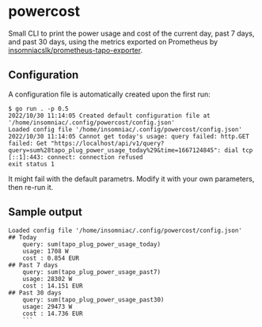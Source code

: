 # powercost

Small CLI to print the power usage and cost of the current day, past 7 days, and
past 30 days, using the metrics exported on Prometheus by
[insomniacslk/prometheus-tapo-exporter](https://github.com/insomniacslk/prometheus-tapo-exporter).

## Configuration

A configuration file is automatically created upon the first run:

```
$ go run . -p 0.5
2022/10/30 11:14:05 Created default configuration file at '/home/insomniac/.config/powercost/config.json'
Loaded config file '/home/insomniac/.config/powercost/config.json'
2022/10/30 11:14:05 Cannot get today's usage: query failed: http.GET failed: Get "https://localhost/api/v1/query?query=sum%28tapo_plug_power_usage_today%29&time=1667124845": dial tcp [::1]:443: connect: connection refused
exit status 1
```

It might fail with the default parametrs. Modify it with your own parameters, then re-run it.

## Sample output

```
Loaded config file '/home/insomniac/.config/powercost/config.json'
## Today
    query: sum(tapo_plug_power_usage_today)
    usage: 1708 W
    cost : 0.854 EUR
## Past 7 days
    query: sum(tapo_plug_power_usage_past7)
    usage: 28302 W
    cost : 14.151 EUR
## Past 30 days
    query: sum(tapo_plug_power_usage_past30)
    usage: 29473 W
    cost : 14.736 EUR
    ```

